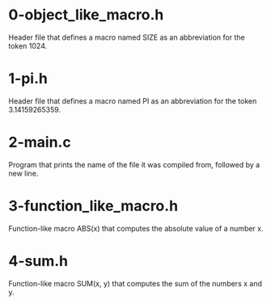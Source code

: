 # 0-object_like_macro.h
Header file that defines a macro named SIZE as an abbreviation for the token 1024.

# 1-pi.h
Header file that defines a macro named PI as an abbreviation for the token 3.14159265359.

# 2-main.c
Program that prints the name of the file it was compiled from, followed by a new line.

# 3-function_like_macro.h
Function-like macro ABS(x) that computes the absolute value of a number x.

# 4-sum.h
Function-like macro SUM(x, y) that computes the sum of the numbers x and y.
